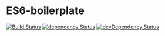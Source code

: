 ES6-boilerplate
===================

[![Build Status](https://travis-ci.org/Meesayen/es6-boilerplate.svg?branch=master)](https://travis-ci.org/Meesayen/es6-boilerplate) [![dependency Status](https://david-dm.org/meesayen/es6-boilerplate/status.svg?style=flat)](https://david-dm.org/meesayen/es6-boilerplate) [![devDependency Status](https://david-dm.org/meesayen/es6-boilerplate/dev-status.svg?style=flat)](https://david-dm.org/meesayen/es6-boilerplate#info=devDependencies)
